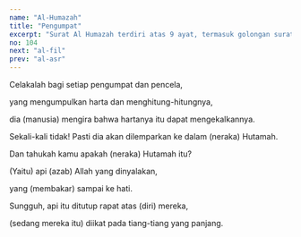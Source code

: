 ```yaml
---
name: "Al-Humazah"
title: "Pengumpat"
excerpt: "Surat Al Humazah terdiri atas 9 ayat, termasuk golongan surat-surat Makkiyyah, diturunkan sesudah surat Al Qiyaamah. Dinamai Al Humazah (pengumpat) diambil dari perkataan Humazah yang terdapat pada ayat pertama surat ini."
no: 104
next: "al-fil"
prev: "al-asr"
---
```


<span id='1' class='verse' title="QS Al-Humazah: 1">Celakalah bagi setiap pengumpat dan pencela,</span>

<span id='2' class='verse' title="QS Al-Humazah: 2">yang mengumpulkan harta dan menghitung-hitungnya,</span>

<span id='3' class='verse' title="QS Al-Humazah: 3">dia (manusia) mengira bahwa hartanya itu dapat mengekalkannya.</span>

<span id='4' class='verse' title="QS Al-Humazah: 4">Sekali-kali tidak! Pasti dia akan dilemparkan ke dalam (neraka) Hutamah.</span>

<span id='5' class='verse' title="QS Al-Humazah: 5">Dan tahukah kamu apakah (neraka) Hutamah itu?</span>

<span id='6' class='verse' title="QS Al-Humazah: 6">(Yaitu) api  (azab) Allah yang dinyalakan,</span>

<span id='7' class='verse' title="QS Al-Humazah: 7">yang (membakar) sampai ke hati.</span>

<span id='8' class='verse' title="QS Al-Humazah: 8">Sungguh, api itu ditutup rapat atas (diri) mereka,</span>

<span id='9' class='verse' title="QS Al-Humazah: 9">(sedang mereka itu) diikat pada tiang-tiang yang panjang.</span>

